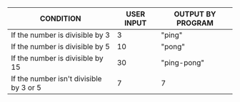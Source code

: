 | CONDITION | USER INPUT | OUTPUT BY PROGRAM |
|-----------|------------|-------------------|
| If the number is divisible by 3 | 3 | "ping" |
| If the number is divisible by 5 | 10 | "pong" |
| If the number is divisible by 15 | 30 | "ping-pong" |
| If the number isn't divisible by 3 or 5 | 7 | 7 |
